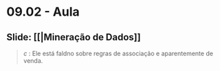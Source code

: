 # 09.02 - Aula

## Slide: [[|Mineração de Dados]]

> *c* : Ele está faldno sobre regras de associação e aparentemente de venda.